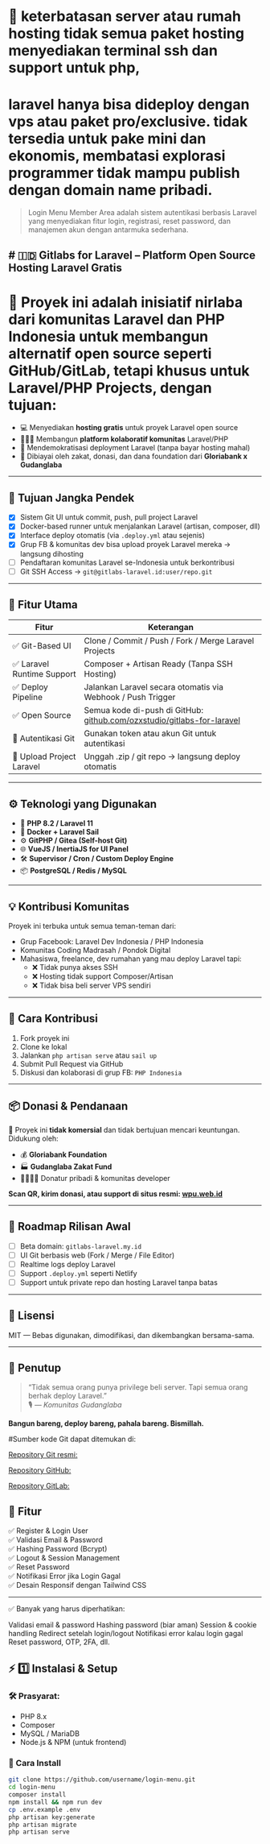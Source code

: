 # 🚀 keterbatasan server atau rumah hosting tidak semua paket hosting menyediakan terminal ssh dan support untuk php, 
# laravel hanya bisa dideploy dengan vps atau paket pro/exclusive. tidak tersedia untuk pake mini dan ekonomis, membatasi explorasi programmer tidak mampu publish dengan domain name pribadi.

> Login Menu Member Area adalah sistem autentikasi berbasis Laravel yang menyediakan fitur login, registrasi, reset password, dan manajemen akun dengan antarmuka sederhana.
## # 🇮🇩 Gitlabs for Laravel – Platform Open Source Hosting Laravel Gratis

# 🔧 Proyek ini adalah inisiatif **nirlaba** dari komunitas Laravel dan PHP Indonesia untuk membangun alternatif open source seperti GitHub/GitLab, tetapi **khusus untuk Laravel/PHP Projects**, dengan tujuan:

- 💻 Menyediakan **hosting gratis** untuk proyek Laravel open source
- 🧑‍🤝‍🧑 Membangun **platform kolaboratif komunitas** Laravel/PHP
- 🚀 Mendemokratisasi deployment Laravel (tanpa bayar hosting mahal)
- 🎁 Dibiayai oleh zakat, donasi, dan dana foundation dari **Gloriabank x Gudanglaba**

---

## 🏁 Tujuan Jangka Pendek

- [x] Sistem Git UI untuk commit, push, pull project Laravel
- [x] Docker-based runner untuk menjalankan Laravel (artisan, composer, dll)
- [x] Interface deploy otomatis (via `.deploy.yml` atau sejenis)
- [x] Grup FB & komunitas dev bisa upload proyek Laravel mereka → langsung dihosting
- [ ] Pendaftaran komunitas Laravel se-Indonesia untuk berkontribusi
- [ ] Git SSH Access → `git@gitlabs-laravel.id:user/repo.git`

---

## 🔧 Fitur Utama

| Fitur                        | Keterangan                                                   |
|-----------------------------|--------------------------------------------------------------|
| ✅ Git-Based UI              | Clone / Commit / Push / Fork / Merge Laravel Projects        |
| ✅ Laravel Runtime Support   | Composer + Artisan Ready (Tanpa SSH Hosting)                |
| ✅ Deploy Pipeline           | Jalankan Laravel secara otomatis via Webhook / Push Trigger |
| ✅ Open Source               | Semua kode di-push di GitHub: [github.com/ozxstudio/gitlabs-for-laravel](https://github.com/ozxstudio/gitlabs-for-laravel) |
| 🔐 Autentikasi Git           | Gunakan token atau akun Git untuk autentikasi                |
| 📁 Upload Project Laravel    | Unggah .zip / git repo → langsung deploy otomatis            |

---

## ⚙️ Teknologi yang Digunakan

- 🧠 **PHP 8.2 / Laravel 11**
- 🐋 **Docker + Laravel Sail**
- ⚙️ **GitPHP / Gitea (Self-host Git)**
- 🌐 **VueJS / InertiaJS for UI Panel**
- 🛠️ **Supervisor / Cron / Custom Deploy Engine**
- 📦 **PostgreSQL / Redis / MySQL**

---

## 💡 Kontribusi Komunitas

Proyek ini terbuka untuk semua teman-teman dari:

- Grup Facebook: Laravel Dev Indonesia / PHP Indonesia
- Komunitas Coding Madrasah / Pondok Digital
- Mahasiswa, freelance, dev rumahan yang mau deploy Laravel tapi:
  - ❌ Tidak punya akses SSH
  - ❌ Hosting tidak support Composer/Artisan
  - ❌ Tidak bisa beli server VPS sendiri

---

## 🤝 Cara Kontribusi

1. Fork proyek ini
2. Clone ke lokal
3. Jalankan `php artisan serve` atau `sail up`
4. Submit Pull Request via GitHub
5. Diskusi dan kolaborasi di grup FB: `PHP Indonesia`

---

## 📦 Donasi & Pendanaan

🎁 Proyek ini **tidak komersial** dan tidak bertujuan mencari keuntungan.  
Didukung oleh:

- 💰 **Gloriabank Foundation**
- 🏭 **Gudanglaba Zakat Fund**
- 🫱🏽‍🫲🏽 Donatur pribadi & komunitas developer

**Scan QR, kirim donasi, atau support di situs resmi: [wpu.web.id](https://www.wpu.web.id/)**

---

## 🚀 Roadmap Rilisan Awal

- [ ] Beta domain: `gitlabs-laravel.my.id`
- [ ] UI Git berbasis web (Fork / Merge / File Editor)
- [ ] Realtime logs deploy Laravel
- [ ] Support `.deploy.yml` seperti Netlify
- [ ] Support untuk private repo dan hosting Laravel tanpa batas

---

## 📜 Lisensi

MIT — Bebas digunakan, dimodifikasi, dan dikembangkan bersama-sama.

---

## 🌟 Penutup

> “Tidak semua orang punya privilege beli server. Tapi semua orang berhak deploy Laravel.”  
> 🎙️ *— Komunitas Gudanglaba*

**Bangun bareng, deploy bareng, pahala bareng. Bismillah.**



#Sumber kode Git dapat ditemukan di:

[Repository Git resmi:](https://github.com/git/git?fbclid=IwZXh0bgNhZW0CMTAAAR22lv05JTDBhgPYjJ7gcQxFHjcUjrjnHFp0dJj-erxVoI9eaQS6fEPh0NU_aem_lb6G703Xj12eLpyRoiOAvA)

[Repository GitHub:](https://github.com/git/git?fbclid=IwZXh0bgNhZW0CMTAAAR0rnLT8vYECtPvL46-y4uigZuOeoDnYaB7qoLQVk9QX5qfI-jFgKDYFDFY_aem_HUy0xRO-LHMUbxDgv4PIrw)

[Repository GitLab:](https://gitlab.com/users/sign_in)

## 🎯 Fitur
✅ Register & Login User  
✅ Validasi Email & Password  
✅ Hashing Password (Bcrypt)  
✅ Logout & Session Management  
✅ Reset Password  
✅ Notifikasi Error jika Login Gagal  
✅ Desain Responsif dengan Tailwind CSS  

---

✅ Banyak yang harus diperhatikan:

Validasi email & password
Hashing password (biar aman)
Session & cookie handling
Redirect setelah login/logout
Notifikasi error kalau login gagal
Reset password, OTP, 2FA, dll.

## ⚡ 1️⃣ **Instalasi & Setup**
### **🛠️ Prasyarat:**
- PHP 8.x  
- Composer  
- MySQL / MariaDB  
- Node.js & NPM (untuk frontend)  

### **📌 Cara Install**
```sh
git clone https://github.com/username/login-menu.git
cd login-menu
composer install
npm install && npm run dev
cp .env.example .env
php artisan key:generate
php artisan migrate
php artisan serve

